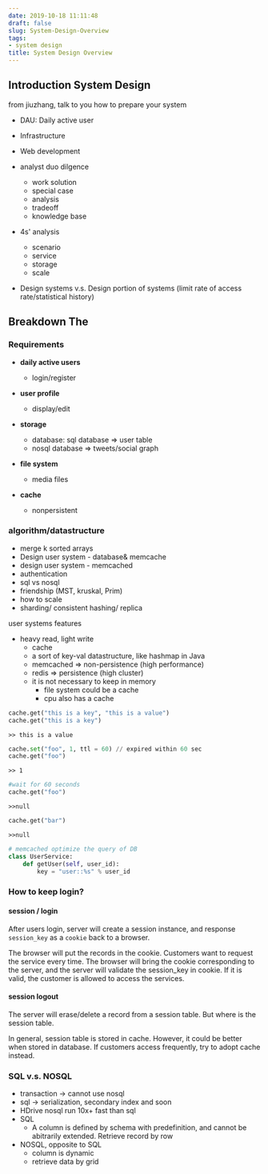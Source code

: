 ```yaml
---
date: 2019-10-18 11:11:48
draft: false
slug: System-Design-Overview
tags:
- system design
title: System Design Overview
---
```


## Introduction System Design
from jiuzhang, talk to you how to prepare your system
<!-- more -->
- DAU: Daily active user
- Infrastructure
- Web development
- analyst duo dilgence

    - work solution
    - special case
    - analysis
    - tradeoff
    - knowledge base
- 4s' analysis
    - scenario
    - service
    - storage
    - scale
- Design systems v.s. Design portion of systems (limit rate of access rate/statistical history)

## Breakdown The 
### Requirements
- **daily active users**
    - login/register
- **user profile**
    - display/edit
- **storage**
    - database: sql database => user table
    - nosql database => tweets/social graph
- **file system**
    - media files

- **cache**
    - nonpersistent

### algorithm/datastructure
- merge k sorted arrays
- Design user system - database& memcache
- design user system - memcached
- authentication
- sql vs nosql
- friendship (MST, kruskal, Prim)
- how to scale
- sharding/ consistent hashing/ replica

user systems features
- heavy read, light write
    - cache
    - a sort of key-val datastructure, like hashmap in Java
    - memcached => non-persistence (high performance)
    - redis => persistence (high cluster)
    - it is not necessary to keep in memory
        - file system could be a cache
        - cpu also has a cache

```python
cache.get("this is a key", "this is a value")
cache.get("this is a key")
```
`>> this is a value`
```python
cache.set("foo", 1, ttl = 60) // expired within 60 sec
cache.get("foo")
```
`>> 1`

```python
#wait for 60 seconds
cache.get("foo")
```
`>>null`
```python
cache.get("bar")
```
`>>null`


```python
# memcached optimize the query of DB
class UserService:
    def getUser(self, user_id):
        key = "user::%s" % user_id
```
### How to keep login?

#### session / login
After users login, server will create a session instance, and response `session_key` as a `cookie` back to a browser.

The browser will put the records in the cookie. Customers want to request the service every time. The browser will bring the cookie corresponding to the server, and the server will validate the session_key in cookie. If it is valid, the customer is allowed to access the services.

#### session logout

The server will erase/delete a record from a session table. But where is the session table.

In general, session table is stored in cache. However, it could be better when stored in database. If customers access frequently, try to adopt cache instead.

### SQL v.s. NOSQL
- transaction -> cannot use nosql
- sql -> serialization, secondary index and soon
- HDrive nosql run 10x+ fast than sql
- SQL
    - A column is defined by schema with predefinition, and cannot be abitrarily extended. Retrieve record by row
- NOSQL, opposite to SQL
    - column is dynamic
    - retrieve data by grid